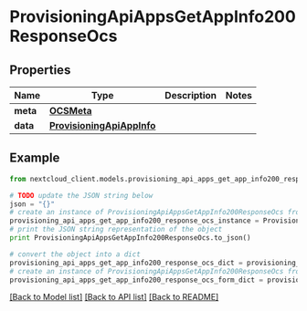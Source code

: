 # ProvisioningApiAppsGetAppInfo200ResponseOcs


## Properties
Name | Type | Description | Notes
------------ | ------------- | ------------- | -------------
**meta** | [**OCSMeta**](OCSMeta.md) |  | 
**data** | [**ProvisioningApiAppInfo**](ProvisioningApiAppInfo.md) |  | 

## Example

```python
from nextcloud_client.models.provisioning_api_apps_get_app_info200_response_ocs import ProvisioningApiAppsGetAppInfo200ResponseOcs

# TODO update the JSON string below
json = "{}"
# create an instance of ProvisioningApiAppsGetAppInfo200ResponseOcs from a JSON string
provisioning_api_apps_get_app_info200_response_ocs_instance = ProvisioningApiAppsGetAppInfo200ResponseOcs.from_json(json)
# print the JSON string representation of the object
print ProvisioningApiAppsGetAppInfo200ResponseOcs.to_json()

# convert the object into a dict
provisioning_api_apps_get_app_info200_response_ocs_dict = provisioning_api_apps_get_app_info200_response_ocs_instance.to_dict()
# create an instance of ProvisioningApiAppsGetAppInfo200ResponseOcs from a dict
provisioning_api_apps_get_app_info200_response_ocs_form_dict = provisioning_api_apps_get_app_info200_response_ocs.from_dict(provisioning_api_apps_get_app_info200_response_ocs_dict)
```
[[Back to Model list]](../README.md#documentation-for-models) [[Back to API list]](../README.md#documentation-for-api-endpoints) [[Back to README]](../README.md)



